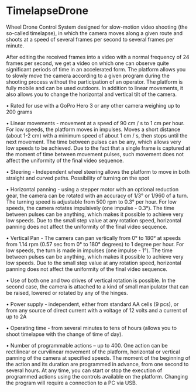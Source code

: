 # TimelapseDrone
Wheel Drone Control System designed for slow-motion video shooting (the so-called timelapse), in which the camera moves along a given route and shoots at a speed of several frames per second to several frames per minute.

After editing the received frames into a video with a normal frequency of 24 frames per second, we get a video on which one can observe quite significant periods of time in an accelerated form. The platform allows you to slowly move the camera according to a given program during the shooting process without the participation of an operator. The platform is fully mobile and can be used outdoors. In addition to linear movements, it also allows you to change the horizontal and vertical tilt of the camera.

• Rated for use with a GoPro Hero 3 or any other camera weighing up to 200 grams

• Linear movements - movement at a speed of 90 cm / s to 1 cm per hour. For low speeds, the platform moves in impulses. Moves a short distance (about 1-2 cm) with a minimum speed of about 1 cm / s, then stops until the next movement. The time between pulses can be any, which allows very low speeds to be achieved. Due to the fact that a single frame is captured at the moment of time between movement pulses, such movement does not affect the uniformity of the final video sequence.

• Steering - Independent wheel steering allows the platform to move in both straight and curved paths. Possibility of turning on the spot

• Horizontal panning - using a stepper motor with an optional reduction gear, the camera can be rotated with an accuracy of 1/3° or 1/960 of a turn. The turning speed is adjustable from 500 rpm to 0.3° per hour. For low speeds, the camera rotates impulsively (one impulse - 0.3°). The time between pulses can be anything, which makes it possible to achieve very low speeds. Due to the small step value at any rotation speed, horizontal panning does not affect the uniformity of the final video sequence.

• Vertical Pan - The camera can pan vertically from 0° to 180° at speeds from 1.14 rpm (0.57 sec from 0° to 180° degrees) to 1 degree per hour. For low speeds, the turn is made in impulses (one impulse - 1°). The time between pulses can be anything, which makes it possible to achieve very low speeds. Due to the small step value at any rotation speed, horizontal panning does not affect the uniformity of the final video sequence.

• Use of both one and two drives of vertical rotation is possible. In the second case, the camera is attached to a kind of small manipulator that can be raised, lowered or rotated by any of the hinges.

• Power supply - independent, either from standard AA cells (9 pcs), or from any source of direct current with a voltage of 12 volts and a current of up to 2A

• Operating time - from several minutes to tens of hours (allows you to shoot timelapse with the change of time of day).

• Number of programmable actions – up to 400. One action can be rectilinear or curvilinear movement of the platform, horizontal or vertical panning of the camera at specified speeds. The moment of the beginning of the action and its duration are programmed in advance, from one second to several hours.
At any time, you can start or stop the execution of programmed actions using the controls available on the platform. Changing the program will require a connection to a PC via USB.
